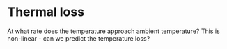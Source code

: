 # Thermal loss

At what rate does the temperature approach ambient temperature? This is non-linear - can we predict the temperature loss?


